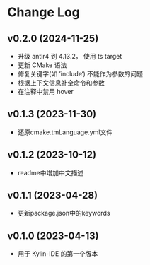 # Change Log

## v0.2.0 (2024-11-25)

* 升级 antlr4 到 4.13.2， 使用 ts target
* 更新 CMake 语法
* 修复关键字(如 ’include‘) 不能作为参数的问题
* 根据上下文信息补全命令和参数
* 在注释中禁用 hover

## v0.1.3 (2023-11-30)

* 还原cmake.tmLanguage.yml文件

## v0.1.2 (2023-10-12)

* readme中增加中文描述

## v0.1.1 (2023-04-28)

* 更新package.json中的keywords

## v0.1.0 (2023-04-13)

* 用于 Kylin-IDE 的第一个版本
